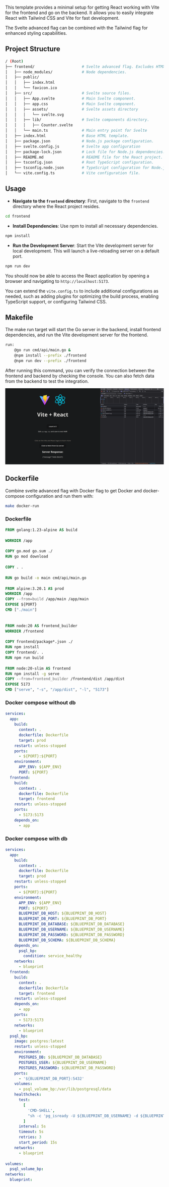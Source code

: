 This template provides a minimal setup for getting React working with Vite for the frontend and go on the backend. It allows you to easily integrate React with Tailwind CSS and Vite for fast development.

The Svelte advanced flag can be combined with the Tailwind flag for enhanced styling capabilities.

## Project Structure

```bash
/ (Root)
├── frontend/                     # Svelte advanced flag. Excludes HTMX.
│   ├── node_modules/             # Node dependencies.
│   ├── public/
│   │   ├── index.html
│   │   └── favicon.ico
│   ├── src/                      # Svelte source files.
│   │   ├── App.svelte            # Main Svelte component.
│   │   ├── app.css               # Main Svelte component.
│   │   ├── assets/               # Svelte assets directory
│   │   │   └── svelte.svg
│   │   ├── lib/                  # Svelte components directory.
│   │   │   ├── Counter.svelte
│   │   └── main.ts               # Main entry point for Svelte
│   ├── index.html                # Base HTML template.
│   ├── package.json              # Node.js package configuration.
│   ├── svelte.config.js          # Svelte app configuration
│   ├── package-lock.json         # Lock file for Node.js dependencies.
│   ├── README.md                 # README file for the React project.
│   ├── tsconfig.json             # Root TypeScript configuration.
│   ├── tsconfig.node.json        # TypeScript configuration for Node.js.
│   └── vite.config.ts            # Vite configuration file.
```

## Usage

- **Navigate to the `frontend` directory**:
  First, navigate to the `frontend` directory where the React project resides.

```bash
cd frontend
```

- **Install Dependencies**:
  Use npm to install all necessary dependencies.

```bash
npm install
```

- **Run the Development Server**:
  Start the Vite development server for local development. This will launch a live-reloading server on a default port.

```bash
npm run dev
```

You should now be able to access the React application by opening a browser and navigating to `http://localhost:5173`.

You can extend the `vite.config.ts` to include additional configurations as needed, such as adding plugins for optimizing the build process, enabling TypeScript support, or configuring Tailwind CSS.

## Makefile

The make run target will start the Go server in the backend, install frontend dependencies, and run the Vite development server for the frontend.

```bash
run:
	@go run cmd/api/main.go &
	@npm install --prefix ./frontend
	@npm run dev --prefix ./frontend
```

After running this command, you can verify the connection between the frontend and backend by checking the console. You can also fetch data from the backend to test the integration.

![Svelte](../public/react.png)

## Dockerfile

Combine svelte advanced flag with Docker flag to get Docker and docker-compose configuration and run them with:

```bash
make docker-run
```

### Dockerfile

```dockerfile
FROM golang:1.23-alpine AS build

WORKDIR /app

COPY go.mod go.sum ./
RUN go mod download

COPY . .

RUN go build -o main cmd/api/main.go

FROM alpine:3.20.1 AS prod
WORKDIR /app
COPY --from=build /app/main /app/main
EXPOSE ${PORT}
CMD ["./main"]


FROM node:20 AS frontend_builder
WORKDIR /frontend

COPY frontend/package*.json ./
RUN npm install
COPY frontend/. .
RUN npm run build

FROM node:20-slim AS frontend
RUN npm install -g serve
COPY --from=frontend_builder /frontend/dist /app/dist
EXPOSE 5173
CMD ["serve", "-s", "/app/dist", "-l", "5173"]
```

### Docker compose without db

```yaml
services:
  app:
    build:
      context: .
      dockerfile: Dockerfile
      target: prod
    restart: unless-stopped
    ports:
      - ${PORT}:${PORT}
    environment:
      APP_ENV: ${APP_ENV}
      PORT: ${PORT}
  frontend:
    build:
      context: .
      dockerfile: Dockerfile
      target: frontend
    restart: unless-stopped
    ports:
      - 5173:5173
    depends_on:
      - app
```

### Docker compose with db

```yaml
services:
  app:
    build:
      context: .
      dockerfile: Dockerfile
      target: prod
    restart: unless-stopped
    ports:
      - ${PORT}:${PORT}
    environment:
      APP_ENV: ${APP_ENV}
      PORT: ${PORT}
      BLUEPRINT_DB_HOST: ${BLUEPRINT_DB_HOST}
      BLUEPRINT_DB_PORT: ${BLUEPRINT_DB_PORT}
      BLUEPRINT_DB_DATABASE: ${BLUEPRINT_DB_DATABASE}
      BLUEPRINT_DB_USERNAME: ${BLUEPRINT_DB_USERNAME}
      BLUEPRINT_DB_PASSWORD: ${BLUEPRINT_DB_PASSWORD}
      BLUEPRINT_DB_SCHEMA: ${BLUEPRINT_DB_SCHEMA}
    depends_on:
      psql_bp:
        condition: service_healthy
    networks:
      - blueprint
  frontend:
    build:
      context: .
      dockerfile: Dockerfile
      target: frontend
    restart: unless-stopped
    depends_on:
      - app
    ports:
      - 5173:5173
    networks:
      - blueprint
  psql_bp:
    image: postgres:latest
    restart: unless-stopped
    environment:
      POSTGRES_DB: ${BLUEPRINT_DB_DATABASE}
      POSTGRES_USER: ${BLUEPRINT_DB_USERNAME}
      POSTGRES_PASSWORD: ${BLUEPRINT_DB_PASSWORD}
    ports:
      - '${BLUEPRINT_DB_PORT}:5432'
    volumes:
      - psql_volume_bp:/var/lib/postgresql/data
    healthcheck:
      test:
        [
          'CMD-SHELL',
          "sh -c 'pg_isready -U ${BLUEPRINT_DB_USERNAME} -d ${BLUEPRINT_DB_DATABASE}'"
        ]
      interval: 5s
      timeout: 5s
      retries: 3
      start_period: 15s
    networks:
      - blueprint

volumes:
  psql_volume_bp:
networks:
  blueprint:
```
